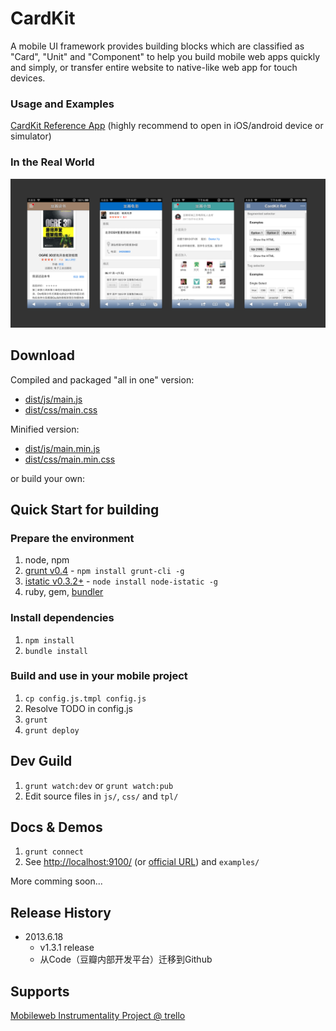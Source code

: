 <!---
layout: intro
title: CardKit
-->

# CardKit

A mobile UI framework provides building blocks which are classified as "Card", "Unit" and "Component" to help you build mobile web apps quickly and simply, or transfer entire website to native-like web app for touch devices.

### Usage and Examples

[CardKit Reference App](http://ozjs.org/CardKit/refapp) (highly recommend to open in iOS/android device or simulator)

### In the Real World

![douban apps](screenshot/doubanapp.png)

## Download

Compiled and packaged "all in one"  version:

* [dist/js/main.js](https://github.com/douban-f2e/CardKit/blob/master/dist/js/main.js)
* [dist/css/main.css](https://github.com/douban-f2e/CardKit/blob/master/dist/css/main.css)

Minified version:

* [dist/js/main.min.js](https://github.com/douban-f2e/CardKit/blob/master/dist/js/main.min.js)
* [dist/css/main.min.css](https://github.com/douban-f2e/CardKit/blob/master/dist/css/main.min.css)

or build your own: 

## Quick Start for building

### Prepare the environment

1. node, npm
2. [grunt v0.4](http://gruntjs.com/getting-started) - `npm install grunt-cli -g`
3. [istatic v0.3.2+](https://ozjs.org/istatic) - `node install node-istatic -g`
4. ruby, gem, [bundler](http://gembundler.com/)

### Install dependencies

1. `npm install`
2. `bundle install`

### Build and use in your mobile project

1. `cp config.js.tmpl config.js`
2. Resolve TODO in config.js
3. `grunt`
4. `grunt deploy`

## Dev Guild

1. `grunt watch:dev` or `grunt watch:pub`
2. Edit source files in `js/`, `css/` and `tpl/`

## Docs & Demos

1. `grunt connect`
2. See [http://localhost:9100/](http://localhost:9001/) (or [official URL](http://ozjs.org/CardKit/refapp)) and `examples/`

More comming soon...

## Release History

* 2013.6.18
    * v1.3.1 release
    * 从Code（豆瓣内部开发平台）迁移到Github

## Supports

[Mobileweb Instrumentality Project @ trello](https://trello.com/board/mobileweb-instrumentality-project/51357199230922201c0007ef)
